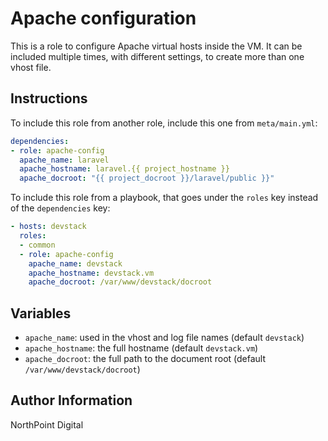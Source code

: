 # Apache configuration

This is a role to configure Apache virtual hosts inside the VM. It can be
included multiple times, with different settings, to create more than one vhost
file.

## Instructions

To include this role from another role, include this one from `meta/main.yml`:

```yaml
dependencies:
- role: apache-config
  apache_name: laravel
  apache_hostname: laravel.{{ project_hostname }}
  apache_docroot: "{{ project_docroot }}/laravel/public }}"
```

To include this role from a playbook, that goes under the `roles` key instead of
the `dependencies` key:

```yaml
- hosts: devstack
  roles:
  - common
  - role: apache-config
    apache_name: devstack
    apache_hostname: devstack.vm
    apache_docroot: /var/www/devstack/docroot
```

## Variables

- `apache_name`: used in the vhost and log file names (default `devstack`)
- `apache_hostname`: the full hostname (default `devstack.vm`)
- `apache_docroot`: the full path to the document root
  (default `/var/www/devstack/docroot`)

## Author Information

NorthPoint Digital
